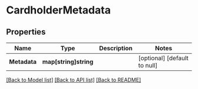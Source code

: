 # CardholderMetadata

## Properties
Name | Type | Description | Notes
------------ | ------------- | ------------- | -------------
**Metadata** | **map[string]string** |  | [optional] [default to null]

[[Back to Model list]](../README.md#documentation-for-models) [[Back to API list]](../README.md#documentation-for-api-endpoints) [[Back to README]](../README.md)


